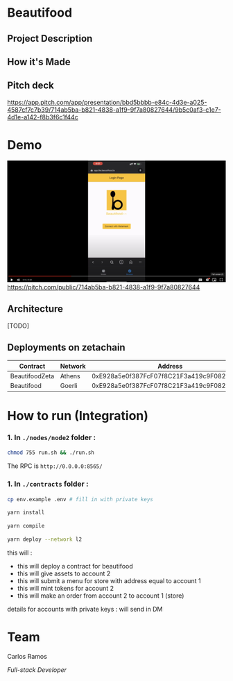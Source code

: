 # **Beautifood**

## **Project Description**

## **How it's Made**

## **Pitch deck**
https://app.pitch.com/app/presentation/bbd5bbbb-e84c-4d3e-a025-4587cf7c7b39/714ab5ba-b821-4838-a1f9-9f7a80827644/9b5c0af3-c1e7-4d1e-a142-f8b3f6c1f44c
# **Demo** 
[![Beautifood Demo](./assets/demo-yt.png)](https://drive.google.com/file/d/1tcfQpTP_9ZhrhMnwHJg_UfCMJ3lS-_KO/view)
https://pitch.com/public/714ab5ba-b821-4838-a1f9-9f7a80827644

## **Architecture**
[TODO]
## **Deployments on zetachain**

Contract | Network | Address
--- | --- | --- |
BeautifoodZeta | Athens | 0xE928a5e0f387FcF07f8C21F3a419c9F082EcE09A
Beautifood | Goerli | 0xE928a5e0f387FcF07f8C21F3a419c9F082EcE09A

# **How to run  (Integration)**

### 1. In `./nodes/node2` folder :
```bash
chmod 755 run.sh && ./run.sh
```
The RPC is `http://0.0.0.0:8565/`


### 1. In `./contracts` folder :

```bash
cp env.example .env # fill in with private keys
```
```bash
yarn install
```
```bash
yarn compile
```
```bash
yarn deploy --network l2
```

this will :
- this will deploy a contract for beautifood
- this will give assets to account 2
- this will submit a menu for store with address equal to account 1
- this will mint tokens for account 2
- this will make an order from account 2 to account 1 (store)

details for accounts with private keys : will send in DM

# **Team**

Carlos Ramos

_Full-stack Developer_